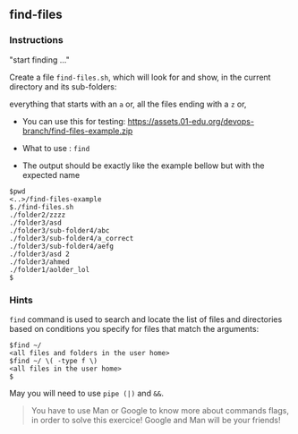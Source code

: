 ## find-files

### Instructions

"start finding ..."

Create a file `find-files.sh`, which will look for and show, in the current directory and its sub-folders:

everything that starts with an `a` or,
all the files ending with a `z` or,


- You can use this for testing: https://assets.01-edu.org/devops-branch/find-files-example.zip

- What to use : `find`

- The output should be exactly like the example bellow but with the expected name

```console
$pwd
<..>/find-files-example
$./find-files.sh
./folder2/zzzz
./folder3/asd
./folder3/sub-folder4/abc
./folder3/sub-folder4/a_correct
./folder3/sub-folder4/aefg
./folder3/asd 2
./folder3/ahmed
./folder1/aolder_lol
$
```

### Hints

`find` command is used to search and locate the list of files and directories based on conditions you specify for files that match the arguments:

```console
$find ~/
<all files and folders in the user home>
$find ~/ \( -type f \)
<all files in the user home>
$
```

May you will need to use `pipe (|)` and `&&`.

> You have to use Man or Google to know more about commands flags, in order to solve this exercice!
> Google and Man will be your friends!